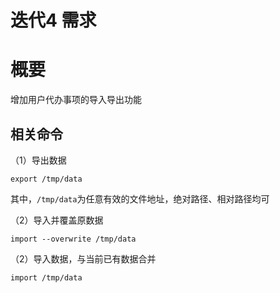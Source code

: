 # 迭代4 需求

# 概要

增加用户代办事项的导入导出功能

## 相关命令

（1）导出数据

```shell
export /tmp/data
```

其中，`/tmp/data`为任意有效的文件地址，绝对路径、相对路径均可

（2）导入并覆盖原数据

```shell
import --overwrite /tmp/data
```

（2）导入数据，与当前已有数据合并

```shell
import /tmp/data
```